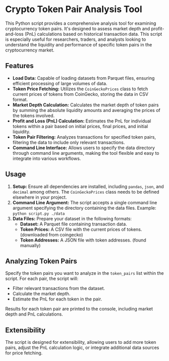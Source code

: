 
# Crypto Token Pair Analysis Tool

This Python script provides a comprehensive analysis tool for examining cryptocurrency token pairs. It's designed to assess market depth and profit-and-loss (PnL) calculations based on historical transaction data. This script is especially useful for researchers, traders, and analysts looking to understand the liquidity and performance of specific token pairs in the cryptocurrency market.

## Features

- **Load Data:** Capable of loading datasets from Parquet files, ensuring efficient processing of large volumes of data.
- **Token Price Fetching:** Utilizes the `CoinGeckoPrices` class to fetch current prices of tokens from CoinGecko, storing the data in CSV format.
- **Market Depth Calculation:** Calculates the market depth of token pairs by summing the absolute liquidity amounts and averaging the prices of the tokens involved.
- **Profit and Loss (PnL) Calculation:** Estimates the PnL for individual tokens within a pair based on initial prices, final prices, and initial liquidity.
- **Token Pair Filtering:** Analyzes transactions for specified token pairs, filtering the data to include only relevant transactions.
- **Command Line Interface:** Allows users to specify the data directory through command line arguments, making the tool flexible and easy to integrate into various workflows.

## Usage

1. **Setup:** Ensure all dependencies are installed, including `pandas`, `json`, and `decimal` among others. The `CoinGeckoPrices` class needs to be defined elsewhere in your project.
2. **Command Line Argument:** The script accepts a single command line argument specifying the directory containing the data files. Example: `python script.py ./data`
3. **Data Files:** Prepare your dataset in the following formats:
   - **Dataset:** A Parquet file containing transaction data.
   - **Token Prices:** A CSV file with the current prices of tokens. (downloaded from coingecko)
   - **Token Addresses:** A JSON file with token addresses. (found manually)

## Analyzing Token Pairs

Specify the token pairs you want to analyze in the `token_pairs` list within the script. For each pair, the script will:
- Filter relevant transactions from the dataset.
- Calculate the market depth.
- Estimate the PnL for each token in the pair.

Results for each token pair are printed to the console, including market depth and PnL calculations.

## Extensibility

The script is designed for extensibility, allowing users to add more token pairs, adjust the PnL calculation logic, or integrate additional data sources for price fetching.
